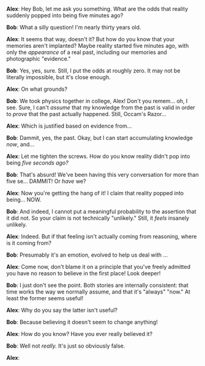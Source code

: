 
**Alex**: Hey Bob, let me ask you something. What are the odds that reality suddenly popped into being five minutes ago?

**Bob**: What a silly question! I'm nearly thirty years old.

**Alex**: It seems that way, doesn't it? But how do you know that your memories aren't implanted? Maybe reality started five minutes ago, with only the _appearance_ of a real past, including our memories and photographic "evidence."

**Bob**: Yes, yes, sure. Still, I put the odds at roughly zero. It may not be literally impossible, but it's close enough.

**Alex**: On what grounds?

**Bob**: We took physics together in college, Alex! Don't you remem... oh, I see. Sure, I can't _assume_ that my knowledge from the past is valid in order to _prove_ that the past actually happened. Still, Occam's Razor...

**Alex**: Which is justified based on evidence from...

**Bob**: Dammit, yes, the past. Okay, but I can start accumulating knowledge _now_, and...

**Alex**: Let me tighten the screws. How do you know reality didn't pop into being _five seconds ago?_

**Bob**: That's absurd! We've been having this very conversation for more than five se... DAMMIT! Or _have_ we?

**Alex**: Now you're getting the hang of it! I claim that reality popped into being... NOW.

**Bob**: And indeed, I cannot put a meaningful probability to the assertion that it did not. So your claim is not technically "unlikely." Still, it _feels_ insanely unlikely.

**Alex**: Indeed. But if that feeling isn't actually coming from reasoning, where is it coming from?

**Bob**: Presumably it's an emotion, evolved to help us deal with ...

**Alex**: Come now, don't blame it on a principle that you've freely admitted you have no reason to believe in the first place! Look deeper!

**Bob**: I just don't see the point. Both stories are internally consistent: that time works the way we normally assume, and that it's "always" "now." At least the former seems useful!

**Alex**: Why do you say the latter isn't useful?

**Bob**: Because believing it doesn't seem to change anything!

**Alex**: How do you know? Have you ever really believed it?

**Bob**: Well not _really._ It's just so obviously false.

**Alex**: 